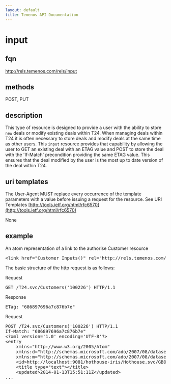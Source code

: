 ```yaml
---
layout: default
title: Temenos API Documentation
---
```


# input

## fqn
http://rels.temenos.com/rels/input

## methods
POST, PUT

## description
This type of resource is designed to provide a user with the ability to store `new` deals or modify existing deals within T24.  When managing deals within T24 it is often necessary to store deals and modify deals at the same time as other users.  This `input` resource provides that capability by allowing the user to GET an existing deal with an ETAG value and POST to store the deal with the 'If-Match' precondition providing the same ETAG value.  This ensures that the deal modified by the user is the most up to date version of the deal within T24. 


## uri templates
The User-Agent MUST replace every occurrence of the template parameters with a value before issuing a request for the resource.  See URI Templates [http://tools.ietf.org/html/rfc6570](http://tools.ietf.org/html/rfc6570)

None


## example
An atom representation of a link to the authorise Customer resource
<pre>
&lt;link href="Customer_Inputs()" rel="http://rels.temenos.com/rels/input" type="application/atom+xml;type=entry" title="input" hreflang="en" length="0" /&gt;
</pre>

The basic structure of the http request is as follows:

Request
<pre>
GET /T24.svc/Customers('100226') HTTP/1.1
</pre>

Response
<pre>
ETag: "686897696a7c876b7e"
</pre>

Request
<pre>
POST /T24.svc/Customers('100226') HTTP/1.1
If-Match: "686897696a7c876b7e"
&lt;?xml version='1.0' encoding='UTF-8'?&gt;
&lt;entry 
    xmlns="http://www.w3.org/2005/Atom" 
    xmlns:d="http://schemas.microsoft.com/ado/2007/08/dataservices" 
    xmlns:m="http://schemas.microsoft.com/ado/2007/08/dataservices/metadata" xml:base="http://localhost:9081/hothouse-iris/Hothouse.svc/GB0010001/"&gt;
    &lt;id&gt;http://localhost:9081/hothouse-iris/Hothouse.svc/GB0010001/Customer_Inputs()/new&lt;/id&gt;
    &lt;title type="text"&gt;&lt;/title&gt;
    &lt;updated&gt;2014-01-13T15:51:11Z&lt;/updated&gt;
...
</pre>